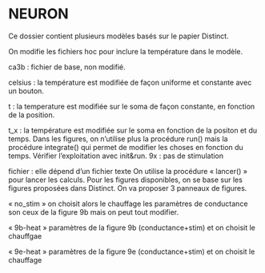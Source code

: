 # NEURON

Ce dossier contient plusieurs modèles basés sur le papier Distinct.

On modifie les fichiers hoc pour inclure la température dans le modèle.

ca3b : fichier de base, non modifié.

celsius : la température est modifiée de façon uniforme et constante avec un bouton.

t : la temperature est modifiée sur le soma de façon constante, en fonction de la position.

t_x : la température est modifiée sur le soma en fonction de la positon et du temps. Dans les figures, on n’utilise plus la procédure run() mais la procédure integrate() qui permet de modifier les choses en fonction du temps. Vérifier l’exploitation avec init&run.
9x : pas de stimulation

fichier : elle dépend d’un fichier texte
On utilise la procédure « lancer() » pour lancer les calculs.
Pour les figures disponibles, on se base sur les figures proposées dans Distinct.
On va proposer 3 panneaux de figures.

« no_stim »
on choisit alors le chauffage
les paramètres de conductance son ceux de la figure 9b mais on peut tout modifier.

« 9b-heat »
paramètres de la figure 9b (conductance+stim)
et on choisit le chauffgae

« 9e-heat »
paramètres de la figure 9e (conductance+stim)
et on choisit le chauffage
